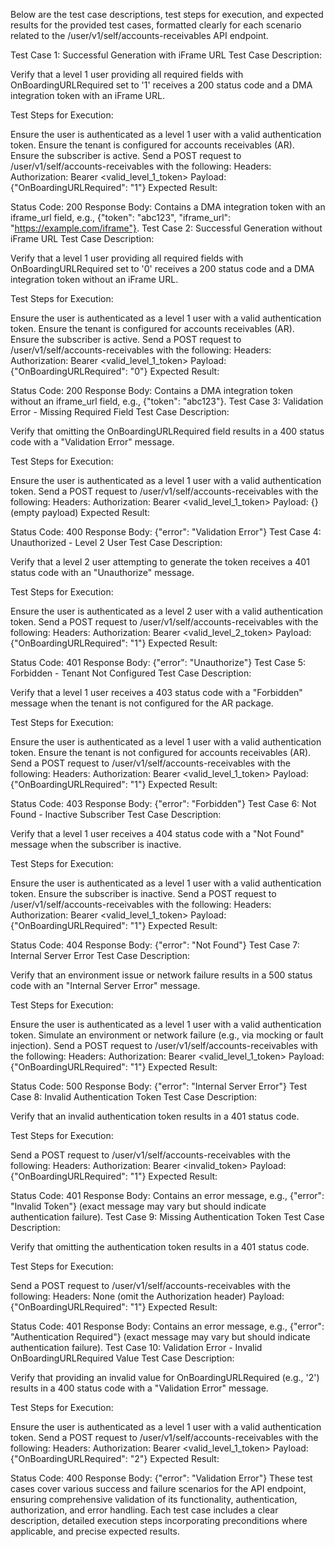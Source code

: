 Below are the test case descriptions, test steps for execution, and expected results for the provided test cases, formatted clearly for each scenario related to the /user/v1/self/accounts-receivables API endpoint.

Test Case 1: Successful Generation with iFrame URL
Test Case Description:

Verify that a level 1 user providing all required fields with OnBoardingURLRequired set to '1' receives a 200 status code and a DMA integration token with an iFrame URL.

Test Steps for Execution:

Ensure the user is authenticated as a level 1 user with a valid authentication token.
Ensure the tenant is configured for accounts receivables (AR).
Ensure the subscriber is active.
Send a POST request to /user/v1/self/accounts-receivables with the following:
Headers: Authorization: Bearer <valid_level_1_token>
Payload: {"OnBoardingURLRequired": "1"}
Expected Result:

Status Code: 200
Response Body: Contains a DMA integration token with an iframe_url field, e.g., {"token": "abc123", "iframe_url": "https://example.com/iframe"}.
Test Case 2: Successful Generation without iFrame URL
Test Case Description:

Verify that a level 1 user providing all required fields with OnBoardingURLRequired set to '0' receives a 200 status code and a DMA integration token without an iFrame URL.

Test Steps for Execution:

Ensure the user is authenticated as a level 1 user with a valid authentication token.
Ensure the tenant is configured for accounts receivables (AR).
Ensure the subscriber is active.
Send a POST request to /user/v1/self/accounts-receivables with the following:
Headers: Authorization: Bearer <valid_level_1_token>
Payload: {"OnBoardingURLRequired": "0"}
Expected Result:

Status Code: 200
Response Body: Contains a DMA integration token without an iframe_url field, e.g., {"token": "abc123"}.
Test Case 3: Validation Error - Missing Required Field
Test Case Description:

Verify that omitting the OnBoardingURLRequired field results in a 400 status code with a "Validation Error" message.

Test Steps for Execution:

Ensure the user is authenticated as a level 1 user with a valid authentication token.
Send a POST request to /user/v1/self/accounts-receivables with the following:
Headers: Authorization: Bearer <valid_level_1_token>
Payload: {} (empty payload)
Expected Result:

Status Code: 400
Response Body: {"error": "Validation Error"}
Test Case 4: Unauthorized - Level 2 User
Test Case Description:

Verify that a level 2 user attempting to generate the token receives a 401 status code with an "Unauthorize" message.

Test Steps for Execution:

Ensure the user is authenticated as a level 2 user with a valid authentication token.
Send a POST request to /user/v1/self/accounts-receivables with the following:
Headers: Authorization: Bearer <valid_level_2_token>
Payload: {"OnBoardingURLRequired": "1"}
Expected Result:

Status Code: 401
Response Body: {"error": "Unauthorize"}
Test Case 5: Forbidden - Tenant Not Configured
Test Case Description:

Verify that a level 1 user receives a 403 status code with a "Forbidden" message when the tenant is not configured for the AR package.

Test Steps for Execution:

Ensure the user is authenticated as a level 1 user with a valid authentication token.
Ensure the tenant is not configured for accounts receivables (AR).
Send a POST request to /user/v1/self/accounts-receivables with the following:
Headers: Authorization: Bearer <valid_level_1_token>
Payload: {"OnBoardingURLRequired": "1"}
Expected Result:

Status Code: 403
Response Body: {"error": "Forbidden"}
Test Case 6: Not Found - Inactive Subscriber
Test Case Description:

Verify that a level 1 user receives a 404 status code with a "Not Found" message when the subscriber is inactive.

Test Steps for Execution:

Ensure the user is authenticated as a level 1 user with a valid authentication token.
Ensure the subscriber is inactive.
Send a POST request to /user/v1/self/accounts-receivables with the following:
Headers: Authorization: Bearer <valid_level_1_token>
Payload: {"OnBoardingURLRequired": "1"}
Expected Result:

Status Code: 404
Response Body: {"error": "Not Found"}
Test Case 7: Internal Server Error
Test Case Description:

Verify that an environment issue or network failure results in a 500 status code with an "Internal Server Error" message.

Test Steps for Execution:

Ensure the user is authenticated as a level 1 user with a valid authentication token.
Simulate an environment or network failure (e.g., via mocking or fault injection).
Send a POST request to /user/v1/self/accounts-receivables with the following:
Headers: Authorization: Bearer <valid_level_1_token>
Payload: {"OnBoardingURLRequired": "1"}
Expected Result:

Status Code: 500
Response Body: {"error": "Internal Server Error"}
Test Case 8: Invalid Authentication Token
Test Case Description:

Verify that an invalid authentication token results in a 401 status code.

Test Steps for Execution:

Send a POST request to /user/v1/self/accounts-receivables with the following:
Headers: Authorization: Bearer <invalid_token>
Payload: {"OnBoardingURLRequired": "1"}
Expected Result:

Status Code: 401
Response Body: Contains an error message, e.g., {"error": "Invalid Token"} (exact message may vary but should indicate authentication failure).
Test Case 9: Missing Authentication Token
Test Case Description:

Verify that omitting the authentication token results in a 401 status code.

Test Steps for Execution:

Send a POST request to /user/v1/self/accounts-receivables with the following:
Headers: None (omit the Authorization header)
Payload: {"OnBoardingURLRequired": "1"}
Expected Result:

Status Code: 401
Response Body: Contains an error message, e.g., {"error": "Authentication Required"} (exact message may vary but should indicate authentication failure).
Test Case 10: Validation Error - Invalid OnBoardingURLRequired Value
Test Case Description:

Verify that providing an invalid value for OnBoardingURLRequired (e.g., '2') results in a 400 status code with a "Validation Error" message.

Test Steps for Execution:

Ensure the user is authenticated as a level 1 user with a valid authentication token.
Send a POST request to /user/v1/self/accounts-receivables with the following:
Headers: Authorization: Bearer <valid_level_1_token>
Payload: {"OnBoardingURLRequired": "2"}
Expected Result:

Status Code: 400
Response Body: {"error": "Validation Error"}
These test cases cover various success and failure scenarios for the API endpoint, ensuring comprehensive validation of its functionality, authentication, authorization, and error handling. Each test case includes a clear description, detailed execution steps incorporating preconditions where applicable, and precise expected results.
